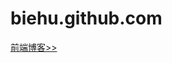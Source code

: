biehu.github.com
================

<a href="https://github.com/biehu/biehu.github.com/issues">前端博客>></a>
